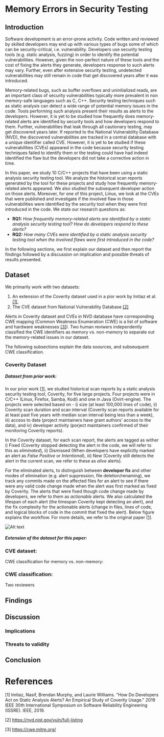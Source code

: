 # Memory Errors in Security Testing

## Introduction
Software development is an error-prone activity. 
Code written and reviewed by skilled developers 
may end up with various types of bugs 
some of which can be security-critical, i.e. vulnerability. 
Developers use security testing tools (e.g. static analysis, fuzzing) 
in order to identify the potential vulnerabilities. 
However, given the non-perfect nature of these tools 
and the cost of fixing the alerts they generate, 
developers response to such alerts may vary. 
Further, even after extensive security testing, 
undetected vulnerabilities may still remain in code 
that get discovered years after it was introduced.

Memory-related bugs, 
such as buffer overflows and uninitialized reads, 
are an important class of security vulnerabilities 
typically more prevalent in non memory-safe languages such as C, C++. 
Security testing techniques such as static analysis 
can detect a wide range of potential memory issues in the code. 
Tools performing such analysis 
present their results as alerts to the developers. 
However, it is yet to be studied 
how frequently does memory-related alerts are identified by security tools 
and how developers respond to them. 
Further, vulnerabilities that leak through all cautionary testing, 
may get discovered years later. 
If reported to the National Vulnerability Database (NVD),
the discovered vulnerabilities are tracked 
in a central database with a unique identifier called CVE.
However, it is yet to be studied if these vulnerabilities (CVEs) 
appeared in the code because 
security testing techniques failed to identify them or 
the testing could have had indeed identified the flaw but 
the developers did not take a corrective action in time.

In this paper, 
we study 10 C/C++ projects 
that have been using a static analysis security testing tool. 
We analyze the historical scan reports 
generated by the tool for these projects and 
study how frequently memory-related alerts appeared.
We also studied the subsequent developer action on those alerts. 
Moreover, for one of this project, Linux, 
we look at the CVEs that were published and 
investigate if the involved flaw in those vulnerabilities 
were identified by the security tool 
when they were first introduced in the code. 
We state our research questions as:

- **RQ1:** <em>How frequently memory-related alerts are identified by a static analysis security testing tool? 
        How do developers respond to these alerts?</em>
- **RQ2:** <em> How many CVEs were identified by a static analysis security testing tool 
        when the involved flaws were first introduced in the code? </em>

In the following sections,
we first explain our dataset
and then report the findings
followed by a discussion 
on implication and possible threats 
of results presented.

## Dataset
We primarily work with two datasets:
1) An extension of the Coverity dataset 
used in a pior work by Imtiaz et al.[[1]](#1),
2) The CVE dataset from National Vulnerability Database [[2]](#2) 

Alerts in Coverity dataset
and CVEs in NVD database
have corresponding CWE mapping
(Common Weakness Enumeration (CWE)
is a list of software and hardware weaknesses [[3]](#3)).
Two human reviwers independently 
classified the CWE identifiers 
as memory vs. non-memory
to separate out the memory-related issues
in our dataset.

The following subsections explain
the data soources,
and subseuquent CWE classification.

### Coverity Dataset
##### Dataset from prior work:
In our prior work [[1]](#1),
we studied historical scan reports
by a static analysis security testing tool, Coverity,
for five large projects.
Four projects were in C/C++ 
(Linux, Firefox, Samba, Kodi)
and one in Java (Ovirt-engine).
The projects were selected based on -
i) size (at least 100,000 lines of code),
ii) Coverity scan duration and scan interval
(Coverity scan reports available 
for at least past five years
with median scan interval being
less than a week),
iii) access to data 
(project maintainers have grant authors' access to the data),
and iv) developer activity 
(porject maintainers confirmed of their monitoring Coverity reports).

In the Coverity dataset,
for each scan report,
the alerts are tagged as wither
i) Fixed (Coverity stopped detecting the alert in the code,
we will refer to this as <em>eliminated</em>),
ii) Dismissed (When developers have explicitly marked
an alert as <em>False Positive</em> or <em>Intentional</em>),
iii) New (Coverity still detects the alert in the current scan,
we refer to these as <em>alive</em> alerts).

For the eliminated alerts,
to distinguish between **developer fix** 
and other modes of elimination (e.g. alert suppression, file deletion/renaming),
we track any commits made on the affected files for an alert
to see if there were any valid code change made 
when the alert was first marked as fixed by Coverity.
The alerts that were fixed though code change 
made by developers,
we refer to them as <em>actionable</em> alerts.
We also calculated the lifespan of each alert
(the timespan Coverity kept detecting an alert),
and the fix complexity for the actionable alerts
(change in files, lines of code, 
and logical blocks of code
in the commit that fixed the alert).
Below figure explains the workflow.
For more details,
we refer to the original paper [[1]](#1).

![Alt text](./drawingfinal.jpg  "Automatically identifying actionable alerts through alert detection
history and affected file’s commit history")





##### Extension of the dataset for this paper:



### CVE dataset:
CWE classification for memory vs. non-memory:

### CWE classification:
Two reviewers

## Findings

## Discussion
### Implications
### Threats to validity

## Conclusion

# References
<a id="1">[1]</a> 
Imtiaz, Nasif, Brendan Murphy, and Laurie Williams. 
"How Do Developers Act on Static Analysis Alerts? An Empirical Study of Coverity Usage." 
2019 IEEE 30th International Symposium on Software Reliability Engineering (ISSRE). IEEE, 2019.

<a id="2">[2]</a>
https://nvd.nist.gov/vuln/full-listing

<a id="3">[3]</a>
https://cwe.mitre.org/